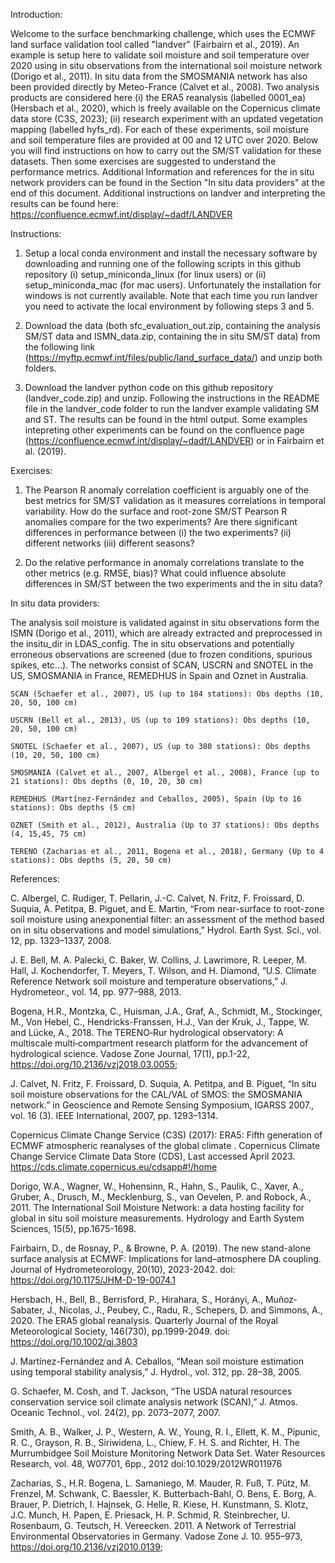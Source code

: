 Introduction:

Welcome to the surface benchmarking challenge, which uses the ECMWF land surface validation tool called "landver" (Fairbairn et al., 2019). An example is setup here to validate soil moisture and soil temperature over 2020 using in situ observations from the international soil moisture network (Dorigo et al., 2011). In situ data from the SMOSMANIA network has also been provided directly by Meteo-France (Calvet et al., 2008). Two analysis products are considered here (i) the ERA5 reanalysis (labelled 0001_ea) (Hersbach et al., 2020), which is freely available on the Copernicus climate data store (C3S, 2023); (ii) research experiment with an updated vegetation mapping (labelled hyfs_rd). For each of these experiments, soil moisture and soil temperature files are provided at 00 and 12 UTC over 2020. Below you will find instructions on how to carry out the SM/ST validation for these datasets. Then some exercises are suggested to understand the performance metrics. Additional Information and references for the in situ network providers can be found in the Section "In situ data providers" at the end of this document. Additional instructions on landver and interpreting the results can be found here: https://confluence.ecmwf.int/display/~dadf/LANDVER

Instructions:

1. Setup a local conda environment and install the necessary software by downloading and running one of the following scripts in this github repository (i) setup_miniconda_linux (for linux users) or (ii) setup_miniconda_mac (for mac users). Unfortunately the installation for windows is not currently available. Note that each time you run landver you need to activate the local environment by following steps 3 and 5.    

2. Download the data (both sfc_evaluation_out.zip, containing the analysis SM/ST data and ISMN_data.zip, containing the in situ SM/ST data) from the following link (https://myftp.ecmwf.int/files/public/land_surface_data/) and unzip both folders. 

3. Download the landver python code on this github repository (landver_code.zip) and unzip. Following the instructions in the README file in the landver_code folder to run the landver example validating SM and ST. The results can be found in the html output. Some examples intepreting other experiments can be found on the confluence page (https://confluence.ecmwf.int/display/~dadf/LANDVER) or in Fairbairn et al. (2019). 

Exercises:

1. The Pearson R anomaly correlation coefficient is arguably one of the best metrics for SM/ST validation as it measures correlations in temporal variability. How do the surface and root-zone SM/ST Pearson R anomalies compare for the two experiments? Are there significant differences in performance between (i) the two experiments? (ii) different networks (iii) different seasons? 

2. Do the relative performance in anomaly correlations translate to the other metrics (e.g. RMSE, bias)? What could influence absolute differences in SM/ST between the two experiments and the in situ data?


In situ data providers:

The analysis soil moisture is validated against in situ observations form the ISMN (Dorigo et al., 2011), which are already extracted and preprocessed in the insitu_dir in LDAS_config. The in situ observations and potentially erroneous observations are screened (due to frozen conditions, spurious spikes, etc...). The networks consist of SCAN, USCRN and SNOTEL in the US, SMOSMANIA in France, REMEDHUS in Spain and Oznet in Australia. 

    SCAN (Schaefer et al., 2007), US (up to 184 stations): Obs depths (10, 20, 50, 100 cm)
    
    USCRN (Bell et al., 2013), US (up to 109 stations): Obs depths (10, 20, 50, 100 cm)
    
    SNOTEL (Schaefer et al., 2007), US (up to 380 stations): Obs depths (10, 20, 50, 100 cm)
    
    SMOSMANIA (Calvet et al., 2007, Albergel et al., 2008), France (up to 21 stations): Obs depths (0, 10, 20, 30 cm)
    
    REMEDHUS (Martínez-Fernández and Ceballos, 2005), Spain (Up to 16 stations): Obs depths (5 cm)
    
    OZNET (Smith et al., 2012), Australia (Up to 37 stations): Obs depths (4, 15,45, 75 cm)
    
    TERENO (Zacharias et al., 2011, Bogena et al., 2018), Germany (Up to 4 stations): Obs depths (5, 20, 50 cm)

References:

C. Albergel, C. Rudiger, T. Pellarin, J.-C. Calvet, N. Fritz, F. Froissard, D. Suquia, A. Petitpa, B. Piguet, and E. Martin, “From near-surface to root-zone soil moisture using anexponential filter: an assessment of the method based on in situ observations and model simulations,” Hydrol. Earth Syst. Sci., vol. 12, pp. 1323–1337, 2008.

J. E. Bell, M. A. Palecki, C. Baker, W. Collins, J. Lawrimore, R. Leeper, M. Hall, J. Kochendorfer, T. Meyers, T. Wilson, and H. Diamond, “U.S. Climate Reference Network soil moisture and temperature observations,” J. Hydrometeor., vol. 14, pp. 977–988, 2013.

Bogena, H.R., Montzka, C., Huisman, J.A., Graf, A., Schmidt, M., Stockinger, M., Von Hebel, C., Hendricks-Franssen, H.J., Van der Kruk, J., Tappe, W. and Lücke, A., 2018. The TERENO‐Rur hydrological observatory: A multiscale multi‐compartment research platform for the advancement of hydrological science. Vadose Zone Journal, 17(1), pp.1-22, https://doi.org/10.2136/vzj2018.03.0055;

J. Calvet, N. Fritz, F. Froissard, D. Suquia, A. Petitpa, and B. Piguet, “In situ soil moisture observations for the CAL/VAL of SMOS: the SMOSMANIA network.” in Geoscience and Remote Sensing Symposium, IGARSS 2007., vol. 16 (3). IEEE International, 2007, pp. 1293–1314.

Copernicus Climate Change Service (C3S) (2017): ERA5: Fifth generation of ECMWF atmospheric reanalyses of the global climate . Copernicus Climate Change Service Climate Data Store (CDS), Last accessed April 2023. https://cds.climate.copernicus.eu/cdsapp#!/home

Dorigo, W.A., Wagner, W., Hohensinn, R., Hahn, S., Paulik, C., Xaver, A., Gruber, A., Drusch, M., Mecklenburg, S., van Oevelen, P. and Robock, A., 2011. The International Soil Moisture Network: a data hosting facility for global in situ soil moisture measurements. Hydrology and Earth System Sciences, 15(5), pp.1675-1698.

Fairbairn, D., de Rosnay, P., & Browne, P. A. (2019). The new stand-alone surface analysis at ECMWF: Implications for land–atmosphere DA coupling. Journal of Hydrometeorology, 20(10), 2023-2042. doi: https://doi.org/10.1175/JHM-D-19-0074.1 

Hersbach, H., Bell, B., Berrisford, P., Hirahara, S., Horányi, A., Muñoz‐Sabater, J., Nicolas, J., Peubey, C., Radu, R., Schepers, D. and Simmons, A., 2020. The ERA5 global reanalysis. Quarterly Journal of the Royal Meteorological Society, 146(730), pp.1999-2049. doi: https://doi.org/10.1002/qj.3803

J. Martínez-Fernández and A. Ceballos, “Mean soil moisture estimation using temporal stability analysis,” J. Hydrol., vol. 312, pp. 28–38, 2005.

G. Schaefer, M. Cosh, and T. Jackson, “The USDA natural resources conservation service soil climate analysis network (SCAN),” J. Atmos. Oceanic Technol., vol. 24(2), pp. 2073–2077, 2007.

Smith, A. B., Walker, J. P., Western, A. W., Young, R. I., Ellett, K. M., Pipunic, R. C., Grayson, R. B., Siriwidena, L., Chiew, F. H. S. and Richter, H. The Murrumbidgee Soil Moisture Monitoring Network Data Set. Water Resources Research, vol. 48, W07701, 6pp., 2012 doi:10.1029/2012WR011976 

Zacharias, S., H.R. Bogena, L. Samaniego, M. Mauder, R. Fuß, T. Pütz, M. Frenzel, M. Schwank, C. Baessler, K. Butterbach-Bahl, O. Bens, E. Borg, A. Brauer, P. Dietrich, I. Hajnsek, G. Helle, R. Kiese, H. Kunstmann, S. Klotz, J.C. Munch, H. Papen, E. Priesack, H. P. Schmid, R. Steinbrecher, U. Rosenbaum, G. Teutsch, H. Vereecken. 2011. A Network of Terrestrial Environmental Observatories in Germany. Vadose Zone J. 10. 955–973, https://doi.org/10.2136/vzj2010.0139;

